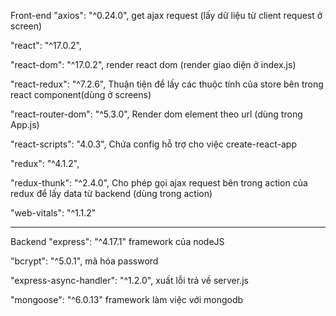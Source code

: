 Front-end
"axios": "^0.24.0",             get ajax request (lấy dữ liệu từ client request ở screen) 

"react": "^17.0.2",             

"react-dom": "^17.0.2",         render react dom (render giao diện ở index.js)

"react-redux": "^7.2.6",        Thuận tiện để lấy các thuộc tính của store bên trong react component(dùng ở        screens) 

"react-router-dom": "^5.3.0",   Render dom element theo url (dùng trong App.js) 

"react-scripts": "4.0.3",       Chứa config hỗ trợ cho việc create-react-app 

"redux": "^4.1.2",    

"redux-thunk": "^2.4.0",              Cho phép gọi ajax request bên trong action của redux để lấy data từ backend (dùng trong action)

"web-vitals": "^1.1.2"

--------------------------------------------------------------------

Backend
"express": "^4.17.1"          framework của nodeJS 

"bcrypt": "^5.0.1",           mã hóa password

"express-async-handler": "^1.2.0",  xuất lỗi trả về server.js

"mongoose": "^6.0.13"         framework làm việc với mongodb  